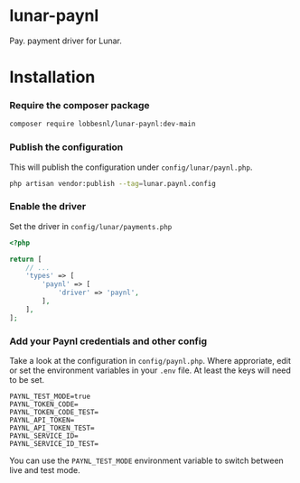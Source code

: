 # lunar-paynl
Pay. payment driver for Lunar.

# Installation

### Require the composer package

```sh
composer require lobbesnl/lunar-paynl:dev-main
```

### Publish the configuration

This will publish the configuration under `config/lunar/paynl.php`.

```bash
php artisan vendor:publish --tag=lunar.paynl.config
```

### Enable the driver

Set the driver in `config/lunar/payments.php`

```php
<?php

return [
    // ...
    'types' => [
        'paynl' => [
            'driver' => 'paynl',
        ],
    ],
];
```

### Add your Paynl credentials and other config

Take a look at the configuration in `config/paynl.php`. Where approriate, edit or set the environment variables in your `.env` file. At least the keys will need to be set.

```dotenv
PAYNL_TEST_MODE=true
PAYNL_TOKEN_CODE=
PAYNL_TOKEN_CODE_TEST=
PAYNL_API_TOKEN=
PAYNL_API_TOKEN_TEST=
PAYNL_SERVICE_ID=
PAYNL_SERVICE_ID_TEST=
```

You can use the `PAYNL_TEST_MODE` environment variable to switch between live and test mode.

